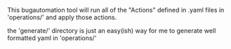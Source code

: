 This bugautomation tool will run all of the "Actions" defined in .yaml files in 'operations/' and apply those actions.

the 'generate/' directory is just an easy(ish) way for me to generate well formatted yaml in 'operations/'
